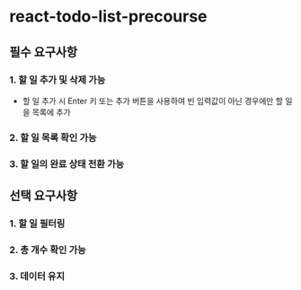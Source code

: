 # react-todo-list-precourse

## 필수 요구사항

### 1. 할 일 추가 및 삭제 가능
 - 할 일 추가 시 Enter 키 또는 추가 버튼을 사용하여 빈 입력값이 아닌 경우에만 할 일을 목록에 추가
### 2. 할 일 목록 확인 가능
### 3. 할 일의 완료 상태 전환 가능

## 선택 요구사항
### 1. 할 일 필터링
### 2. 총 개수 확인 가능
### 3. 데이터 유지
